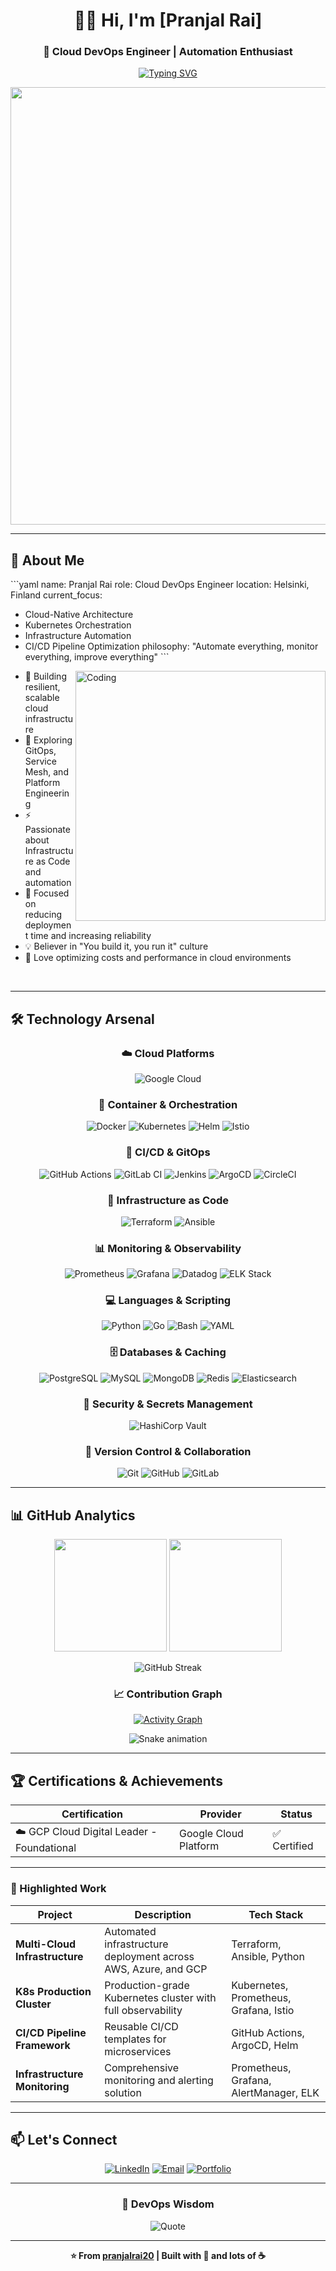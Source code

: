<div align="center">

# 👨‍💻 Hi, I'm [Pranjal Rai]

### 🚀 Cloud DevOps Engineer | Automation Enthusiast

[![Typing SVG](https://readme-typing-svg.demolab.com?font=Fira+Code&size=22&duration=3000&pause=1000&color=00D9FF&center=true&vCenter=true&width=600&lines=Building+Scalable+Cloud+Infrastructure;Automating+Everything+Possible;Kubernetes+%7C+Terraform+%7C+CI%2FCD;Making+DevOps+Magic+Happen+✨)](https://git.io/typing-svg)

<img src="https://user-images.githubusercontent.com/74038190/212284100-561aa473-3905-4a80-b561-0d28506553ee.gif" width="700">

</div>

---

## 🎯 About Me

\`\`\`yaml
name: Pranjal Rai
role: Cloud DevOps Engineer
location: Helsinki, Finland
current_focus: 
  - Cloud-Native Architecture
  - Kubernetes Orchestration
  - Infrastructure Automation
  - CI/CD Pipeline Optimization
philosophy: "Automate everything, monitor everything, improve everything"
\`\`\`

<img align="right" alt="Coding" width="400" src="https://user-images.githubusercontent.com/74038190/229223263-cf2e4b07-2615-4f87-9c38-e37600f8381a.gif">

- 🔭 Building resilient, scalable cloud infrastructure
- 🌱 Exploring GitOps, Service Mesh, and Platform Engineering
- ⚡ Passionate about Infrastructure as Code and automation
- 🎯 Focused on reducing deployment time and increasing reliability
- 💡 Believer in "You build it, you run it" culture
- 🔧 Love optimizing costs and performance in cloud environments

<br clear="right"/>

---

## 🛠️ Technology Arsenal

<div align="center">

### ☁️ Cloud Platforms

![Google Cloud](https://img.shields.io/badge/Google_Cloud-4285F4?style=for-the-badge&logo=google-cloud&logoColor=white)

### 🐳 Container & Orchestration

![Docker](https://img.shields.io/badge/Docker-2496ED?style=for-the-badge&logo=docker&logoColor=white)
![Kubernetes](https://img.shields.io/badge/Kubernetes-326CE5?style=for-the-badge&logo=kubernetes&logoColor=white)
![Helm](https://img.shields.io/badge/Helm-0F1689?style=for-the-badge&logo=helm&logoColor=white)
![Istio](https://img.shields.io/badge/Istio-466BB0?style=for-the-badge&logo=istio&logoColor=white)

### 🔄 CI/CD & GitOps

![GitHub Actions](https://img.shields.io/badge/GitHub_Actions-2088FF?style=for-the-badge&logo=github-actions&logoColor=white)
![GitLab CI](https://img.shields.io/badge/GitLab_CI-FC6D26?style=for-the-badge&logo=gitlab&logoColor=white)
![Jenkins](https://img.shields.io/badge/Jenkins-D24939?style=for-the-badge&logo=jenkins&logoColor=white)
![ArgoCD](https://img.shields.io/badge/ArgoCD-EF7B4D?style=for-the-badge&logo=argo&logoColor=white)
![CircleCI](https://img.shields.io/badge/CircleCI-343434?style=for-the-badge&logo=circleci&logoColor=white)

### 📜 Infrastructure as Code

![Terraform](https://img.shields.io/badge/Terraform-7B42BC?style=for-the-badge&logo=terraform&logoColor=white)
![Ansible](https://img.shields.io/badge/Ansible-EE0000?style=for-the-badge&logo=ansible&logoColor=white)

### 📊 Monitoring & Observability

![Prometheus](https://img.shields.io/badge/Prometheus-E6522C?style=for-the-badge&logo=prometheus&logoColor=white)
![Grafana](https://img.shields.io/badge/Grafana-F46800?style=for-the-badge&logo=grafana&logoColor=white)
![Datadog](https://img.shields.io/badge/Datadog-632CA6?style=for-the-badge&logo=datadog&logoColor=white)
![ELK Stack](https://img.shields.io/badge/ELK_Stack-005571?style=for-the-badge&logo=elastic&logoColor=white)

### 💻 Languages & Scripting

![Python](https://img.shields.io/badge/Python-3776AB?style=for-the-badge&logo=python&logoColor=white)
![Go](https://img.shields.io/badge/Go-00ADD8?style=for-the-badge&logo=go&logoColor=white)
![Bash](https://img.shields.io/badge/Bash-4EAA25?style=for-the-badge&logo=gnu-bash&logoColor=white)
![YAML](https://img.shields.io/badge/YAML-CB171E?style=for-the-badge&logo=yaml&logoColor=white)

### 🗄️ Databases & Caching

![PostgreSQL](https://img.shields.io/badge/PostgreSQL-316192?style=for-the-badge&logo=postgresql&logoColor=white)
![MySQL](https://img.shields.io/badge/MySQL-4479A1?style=for-the-badge&logo=mysql&logoColor=white)
![MongoDB](https://img.shields.io/badge/MongoDB-47A248?style=for-the-badge&logo=mongodb&logoColor=white)
![Redis](https://img.shields.io/badge/Redis-DC382D?style=for-the-badge&logo=redis&logoColor=white)
![Elasticsearch](https://img.shields.io/badge/Elasticsearch-005571?style=for-the-badge&logo=elasticsearch&logoColor=white)

### 🔐 Security & Secrets Management

![HashiCorp Vault](https://img.shields.io/badge/Vault-000000?style=for-the-badge&logo=vault&logoColor=white)

### 🔧 Version Control & Collaboration

![Git](https://img.shields.io/badge/Git-F05032?style=for-the-badge&logo=git&logoColor=white)
![GitHub](https://img.shields.io/badge/GitHub-181717?style=for-the-badge&logo=github&logoColor=white)
![GitLab](https://img.shields.io/badge/GitLab-FC6D26?style=for-the-badge&logo=gitlab&logoColor=white)

</div>

---

## 📊 GitHub Analytics

<div align="center">
  
<img height="180em" src="https://github-readme-stats.vercel.app/api?username=pranjalrai20&show_icons=true&theme=tokyonight&include_all_commits=true&count_private=true&hide_border=true&bg_color=0D1117&title_color=00D9FF&icon_color=00D9FF&text_color=C9D1D9"/>
<img height="180em" src="https://github-readme-stats.vercel.app/api/top-langs/?username=pranjalrai20&layout=compact&langs_count=8&theme=tokyonight&hide_border=true&bg_color=0D1117&title_color=00D9FF&text_color=C9D1D9"/>

</div>

<div align="center">
  
![GitHub Streak](https://github-readme-streak-stats.herokuapp.com/?user=pranjalrai20&theme=tokyonight&hide_border=true&background=0D1117&ring=00D9FF&fire=00D9FF&currStreakLabel=00D9FF)

</div>

<div align="center">

### 📈 Contribution Graph

[![Activity Graph](https://github-readme-activity-graph.vercel.app/graph?username=pranjalrai20&theme=tokyo-night&hide_border=true&bg_color=0D1117&color=00D9FF&line=00D9FF&point=FFFFFF)](https://github.com/YOUR_USERNAME)

</div>

<div align="center">

![Snake animation](https://raw.githubusercontent.com/pranjalrai20/pranjalrai20/output/github-contribution-grid-snake-dark.svg)

</div>

---

## 🏆 Certifications & Achievements

<div align="center">

| Certification | Provider | Status |
|--------------|----------|--------|
| ☁️ GCP Cloud Digital Leader - Foundational | Google Cloud Platform | ✅ Certified |

</div>

---

### 🚀 Highlighted Work

| Project | Description | Tech Stack |
|---------|-------------|------------|
| **Multi-Cloud Infrastructure** | Automated infrastructure deployment across AWS, Azure, and GCP | Terraform, Ansible, Python |
| **K8s Production Cluster** | Production-grade Kubernetes cluster with full observability | Kubernetes, Prometheus, Grafana, Istio |
| **CI/CD Pipeline Framework** | Reusable CI/CD templates for microservices | GitHub Actions, ArgoCD, Helm |
| **Infrastructure Monitoring** | Comprehensive monitoring and alerting solution | Prometheus, Grafana, AlertManager, ELK |

</div>

---

## 📫 Let's Connect

<div align="center">

[![LinkedIn](https://img.shields.io/badge/LinkedIn-0077B5?style=for-the-badge&logo=linkedin&logoColor=white)](https://linkedin.com/in/pranjal-rai-5580791b0)
[![Email](https://img.shields.io/badge/Email-D14836?style=for-the-badge&logo=gmail&logoColor=white)](mailto:pranjal.rai20@gmail.com)
[![Portfolio](https://img.shields.io/badge/Portfolio-000000?style=for-the-badge&logo=About.me&logoColor=white)](https://pranjalorchestratesk8s.dev)

</div>

---

<div align="center">

### 💭 DevOps Wisdom

![Quote](https://quotes-github-readme.vercel.app/api?type=horizontal&theme=tokyonight&quote=Automate%20everything%2C%20monitor%20everything%2C%20improve%20everything&author=DevOps%20Philosophy)

</div>

---

<div align="center">

**⭐️ From [pranjalrai20](https://github.com/pranjalrai20) | Built with 💙 and lots of ☕**

</div>
